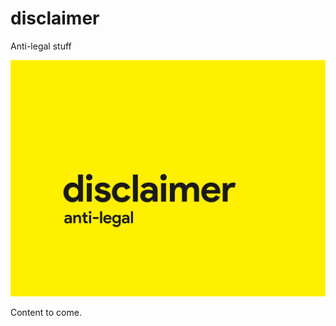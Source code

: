 # disclaimer

Anti-legal stuff

![cover image](https://raw.githubusercontent.com/antibrand/disclaimer/master/cover.jpg)

Content to come.
